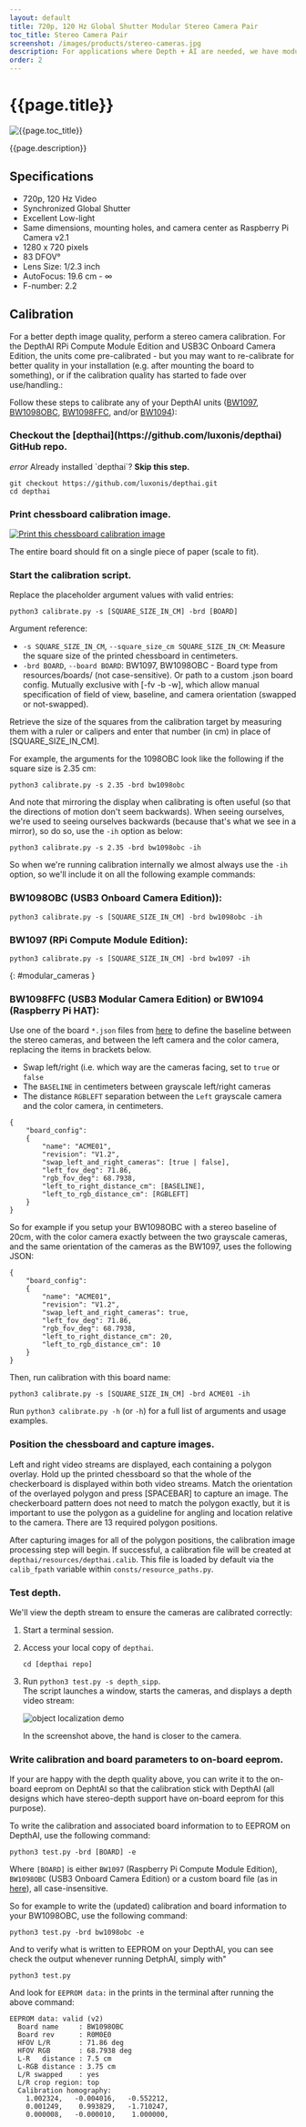```yaml
---
layout: default
title: 720p, 120 Hz Global Shutter Modular Stereo Camera Pair
toc_title: Stereo Camera Pair
screenshot: /images/products/stereo-cameras.jpg
description: For applications where Depth + AI are needed, we have modular, high-frame-rate, excellent-depth-quality cameras which can be separated to a baseline of up to 12 inches (30.5 cm).
order: 2
---
```


# {{page.title}}

![{{page.toc_title}}]({{page.screenshot}})

{{page.description}}

## Specifications

* 720p, 120 Hz Video
* Synchronized Global Shutter
* Excellent Low-light
* Same dimensions, mounting holes, and camera center as Raspberry Pi Camera v2.1
* 1280 x 720 pixels
* 83 DFOV°
* Lens Size: 1/2.3 inch
* AutoFocus: 19.6 cm - ∞
* F-number: 2.2

## Calibration

For a better depth image quality, perform a stereo camera calibration. For the DepthAI RPi Compute Module Edition and USB3C Onboard Camera Edition, the units come pre-calibrated - but you may want to re-calibrate for better quality in your installation (e.g. after mounting the board to something), or if the calibration quality has started to fade over use/handling.:
  
Follow these steps to calibrate any of your DepthAI units ([BW1097](https://docs.luxonis.com/products/bw1097/), [BW1098OBC](https://docs.luxonis.com/products/bw1098obc/), [BW1098FFC](https://docs.luxonis.com/products/bw1098ffc/), and/or [BW1094](https://docs.luxonis.com/products/bw1094/)):

<h3 class="step" data-toc-title="Install Python API" id="calibrate_install_api"><span></span> Checkout the [depthai](https://github.com/luxonis/depthai) GitHub repo.</h3>

<div class="alert alert-primary" role="alert">
<i class="material-icons">
error
</i>
  Already installed `depthai`? <strong>Skip this step.</strong><br/>
</div>

```
git checkout https://github.com/luxonis/depthai.git
cd depthai
```

<h3 class="step" data-toc-title="Print Chessboard" id="print_chessboard"><span></span> Print chessboard calibration image.</h3>

[![Print this chessboard calibration image](https://raw.githubusercontent.com/luxonis/depthai/master/resources/patternnew.png)](https://raw.githubusercontent.com/luxonis/depthai/master/resources/patternnew.png)

The entire board should fit on a single piece of paper (scale to fit).

<h3 class="step" data-toc-title="Start Calibration Script" id="start_calibration_script"><span></span> Start the calibration script.</h3>

Replace the placeholder argument values with valid entries:

```
python3 calibrate.py -s [SQUARE_SIZE_IN_CM] -brd [BOARD]
```

Argument reference:

* `-s SQUARE_SIZE_IN_CM`, `--square_size_cm SQUARE_SIZE_IN_CM`: Measure the square size of the printed chessboard in centimeters.
* `-brd BOARD`, `--board BOARD`: BW1097, BW1098OBC - Board type from resources/boards/ (not case-sensitive). Or path to a custom .json board config. Mutually exclusive with [-fv -b -w], which allow manual specification of field of view, baseline, and camera orientation (swapped or not-swapped).

Retrieve the size of the squares from the calibration target by measuring them with a ruler or calipers and enter that number (in cm) in place of [SQUARE_SIZE_IN_CM].  

For example, the arguments for the 1098OBC look like the following if the square size is 2.35 cm:
```
python3 calibrate.py -s 2.35 -brd bw1098obc
```
And note that mirroring the display when calibrating is often useful (so that the directions of motion don't seem backwards).  When seeing ourselves, we're used to seeing ourselves backwards (because that's what we see in a mirror), so do so, use the `-ih` option as below:
```
python3 calibrate.py -s 2.35 -brd bw1098obc -ih
```

So when we're running calibration internally we almost always use the `-ih` option, so we'll include it on all the following example commands:

### BW1098OBC (USB3 Onboard Camera Edition)):
```
python3 calibrate.py -s [SQUARE_SIZE_IN_CM] -brd bw1098obc -ih
```
### BW1097 (RPi Compute Module Edition):
```
python3 calibrate.py -s [SQUARE_SIZE_IN_CM] -brd bw1097 -ih
```

{: #modular_cameras }
### BW1098FFC (USB3 Modular Camera Edition) or BW1094 (Raspberry Pi HAT):
Use one of the board `*.json` files from [here](https://github.com/luxonis/depthai/tree/master/resources/boards) to define the baseline between the stereo cameras, and between the left camera and the color camera, replacing the items in brackets below.

* Swap left/right (i.e. which way are the cameras facing, set to `true` or `false`
* The `BASELINE` in centimeters between grayscale left/right cameras
* The distance `RGBLEFT` separation between the `Left` grayscale camera and the color camera, in centimeters.

```
{
    "board_config":
    {
        "name": "ACME01",
        "revision": "V1.2",
        "swap_left_and_right_cameras": [true | false],
        "left_fov_deg": 71.86,
        "rgb_fov_deg": 68.7938,
        "left_to_right_distance_cm": [BASELINE],
        "left_to_rgb_distance_cm": [RGBLEFT]
    }
}
```
So for example if you setup your BW1098OBC with a stereo baseline of 20cm, with the color camera exactly between the two grayscale cameras, and the same orientation of the cameras as the BW1097, uses the following JSON:

```
{
    "board_config":
    {
        "name": "ACME01",
        "revision": "V1.2",
        "swap_left_and_right_cameras": true,
        "left_fov_deg": 71.86,
        "rgb_fov_deg": 68.7938,
        "left_to_right_distance_cm": 20,
        "left_to_rgb_distance_cm": 10
    }
}
```
Then, run calibration with this board name:
```
python3 calibrate.py -s [SQUARE_SIZE_IN_CM] -brd ACME01 -ih
```

Run `python3 calibrate.py -h` (or `-h`) for a full list of arguments and usage examples.

<h3 class="step" data-toc-title="Capture images" id="capture_images"><span></span> Position the chessboard and capture images.</h3>

Left and right video streams are displayed, each containing a polygon overlay. Hold up the printed chessboard so that the whole of the checkerboard is displayed within both video streams. Match the orientation of the overlayed polygon and press [SPACEBAR] to capture an image. The checkerboard pattern does not need to match the polygon exactly, but it is important to use the polygon as a guideline for angling and location relative to the camera. There are 13 required polygon positions.

After capturing images for all of the polygon positions, the calibration image processing step will begin. If successful, a calibration file will be created at `depthai/resources/depthai.calib`. This file is loaded by default via the `calib_fpath` variable within `consts/resource_paths.py`.

<h3 class="step" id="test_depth"><span></span> Test depth.</h3>

We'll view the depth stream to ensure the cameras are calibrated correctly:

1. Start a terminal session.
2. Access your local copy of `depthai`.
    ```
    cd [depthai repo]
    ```
3. Run `python3 test.py -s depth_sipp`.<br/>
    The script launches a window, starts the cameras, and displays a depth video stream:

    ![object localization demo](/images/depth.png)

    In the screenshot above, the hand is closer to the camera.
    
<h3 class="step" id="test_depth"><span></span> Write calibration and board parameters to on-board eeprom.</h3>

If your are happy with the depth quality above, you can write it to the on-board eeprom on DephtAI so that the calibration stick with DepthAI (all designs which have stereo-depth support have on-board eeprom for this purpose).

To write the calibration and associated board information to to EEPROM on DepthAI, use the following command:

```
python3 test.py -brd [BOARD] -e
```
Where `[BOARD]` is either `BW1097` (Raspberry Pi Compute Module Edition), `BW1098OBC` (USB3 Onboard Camera Edition) or a custom board file (as in [here](#modular_cameras)), all case-insensitive.

So for example to write the (updated) calibration and board information to your BW1098OBC, use the following command:
```
python3 test.py -brd bw1098obc -e
```

And to verify what is written to EEPROM on your DepthAI, you can see check the output whenever running DetphAI, simply with"
```
python3 test.py

```
And look for `EEPROM data:` in the prints in the terminal after running the above command:
```
EEPROM data: valid (v2)
  Board name     : BW1098OBC
  Board rev      : R0M0E0
  HFOV L/R       : 71.86 deg
  HFOV RGB       : 68.7938 deg
  L-R   distance : 7.5 cm
  L-RGB distance : 3.75 cm
  L/R swapped    : yes
  L/R crop region: top
  Calibration homography:
    1.002324,   -0.004016,   -0.552212,
    0.001249,    0.993829,   -1.710247,
    0.000008,   -0.000010,    1.000000,
```


